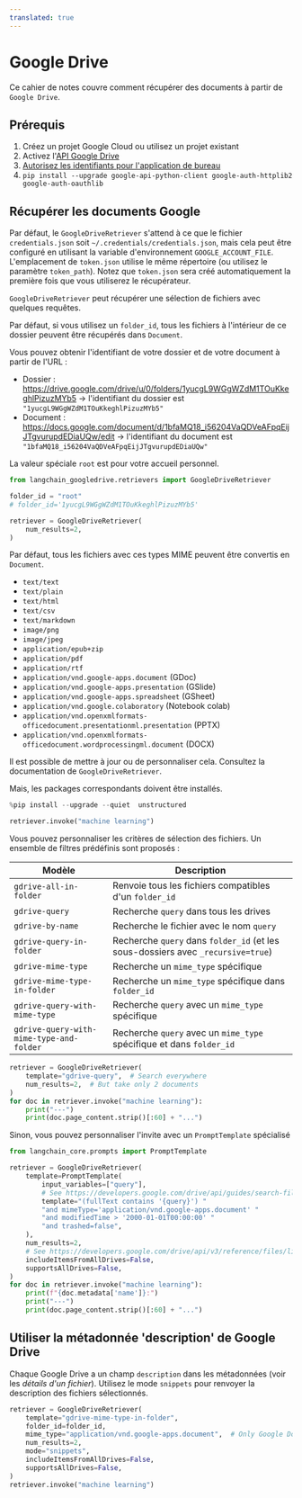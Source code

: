 ```yaml
---
translated: true
---
```


# Google Drive

Ce cahier de notes couvre comment récupérer des documents à partir de `Google Drive`.

## Prérequis

1. Créez un projet Google Cloud ou utilisez un projet existant
1. Activez l'[API Google Drive](https://console.cloud.google.com/flows/enableapi?apiid=drive.googleapis.com)
1. [Autorisez les identifiants pour l'application de bureau](https://developers.google.com/drive/api/quickstart/python#authorize_credentials_for_a_desktop_application)
1. `pip install --upgrade google-api-python-client google-auth-httplib2 google-auth-oauthlib`

## Récupérer les documents Google

Par défaut, le `GoogleDriveRetriever` s'attend à ce que le fichier `credentials.json` soit `~/.credentials/credentials.json`, mais cela peut être configuré en utilisant la variable d'environnement `GOOGLE_ACCOUNT_FILE`.
L'emplacement de `token.json` utilise le même répertoire (ou utilisez le paramètre `token_path`). Notez que `token.json` sera créé automatiquement la première fois que vous utiliserez le récupérateur.

`GoogleDriveRetriever` peut récupérer une sélection de fichiers avec quelques requêtes.

Par défaut, si vous utilisez un `folder_id`, tous les fichiers à l'intérieur de ce dossier peuvent être récupérés dans `Document`.

Vous pouvez obtenir l'identifiant de votre dossier et de votre document à partir de l'URL :

* Dossier : https://drive.google.com/drive/u/0/folders/1yucgL9WGgWZdM1TOuKkeghlPizuzMYb5 -> l'identifiant du dossier est `"1yucgL9WGgWZdM1TOuKkeghlPizuzMYb5"`
* Document : https://docs.google.com/document/d/1bfaMQ18_i56204VaQDVeAFpqEijJTgvurupdEDiaUQw/edit -> l'identifiant du document est `"1bfaMQ18_i56204VaQDVeAFpqEijJTgvurupdEDiaUQw"`

La valeur spéciale `root` est pour votre accueil personnel.

```python
from langchain_googledrive.retrievers import GoogleDriveRetriever

folder_id = "root"
# folder_id='1yucgL9WGgWZdM1TOuKkeghlPizuzMYb5'

retriever = GoogleDriveRetriever(
    num_results=2,
)
```

Par défaut, tous les fichiers avec ces types MIME peuvent être convertis en `Document`.

- `text/text`
- `text/plain`
- `text/html`
- `text/csv`
- `text/markdown`
- `image/png`
- `image/jpeg`
- `application/epub+zip`
- `application/pdf`
- `application/rtf`
- `application/vnd.google-apps.document` (GDoc)
- `application/vnd.google-apps.presentation` (GSlide)
- `application/vnd.google-apps.spreadsheet` (GSheet)
- `application/vnd.google.colaboratory` (Notebook colab)
- `application/vnd.openxmlformats-officedocument.presentationml.presentation` (PPTX)
- `application/vnd.openxmlformats-officedocument.wordprocessingml.document` (DOCX)

Il est possible de mettre à jour ou de personnaliser cela. Consultez la documentation de `GoogleDriveRetriever`.

Mais, les packages correspondants doivent être installés.

```python
%pip install --upgrade --quiet  unstructured
```

```python
retriever.invoke("machine learning")
```

Vous pouvez personnaliser les critères de sélection des fichiers. Un ensemble de filtres prédéfinis sont proposés :

| Modèle                                 | Description                                                           |
| --------------------------------------   | --------------------------------------------------------------------- |
| `gdrive-all-in-folder`                   | Renvoie tous les fichiers compatibles d'un `folder_id`                        |
| `gdrive-query`                           | Recherche `query` dans tous les drives                                          |
| `gdrive-by-name`                         | Recherche le fichier avec le nom `query`                                         |
| `gdrive-query-in-folder`                 | Recherche `query` dans `folder_id` (et les sous-dossiers avec `_recursive=true`)  |
| `gdrive-mime-type`                       | Recherche un `mime_type` spécifique                                         |
| `gdrive-mime-type-in-folder`             | Recherche un `mime_type` spécifique dans `folder_id`                          |
| `gdrive-query-with-mime-type`            | Recherche `query` avec un `mime_type` spécifique                            |
| `gdrive-query-with-mime-type-and-folder` | Recherche `query` avec un `mime_type` spécifique et dans `folder_id`         |

```python
retriever = GoogleDriveRetriever(
    template="gdrive-query",  # Search everywhere
    num_results=2,  # But take only 2 documents
)
for doc in retriever.invoke("machine learning"):
    print("---")
    print(doc.page_content.strip()[:60] + "...")
```

Sinon, vous pouvez personnaliser l'invite avec un `PromptTemplate` spécialisé

```python
from langchain_core.prompts import PromptTemplate

retriever = GoogleDriveRetriever(
    template=PromptTemplate(
        input_variables=["query"],
        # See https://developers.google.com/drive/api/guides/search-files
        template="(fullText contains '{query}') "
        "and mimeType='application/vnd.google-apps.document' "
        "and modifiedTime > '2000-01-01T00:00:00' "
        "and trashed=false",
    ),
    num_results=2,
    # See https://developers.google.com/drive/api/v3/reference/files/list
    includeItemsFromAllDrives=False,
    supportsAllDrives=False,
)
for doc in retriever.invoke("machine learning"):
    print(f"{doc.metadata['name']}:")
    print("---")
    print(doc.page_content.strip()[:60] + "...")
```

## Utiliser la métadonnée 'description' de Google Drive

Chaque Google Drive a un champ `description` dans les métadonnées (voir les *détails d'un fichier*).
Utilisez le mode `snippets` pour renvoyer la description des fichiers sélectionnés.

```python
retriever = GoogleDriveRetriever(
    template="gdrive-mime-type-in-folder",
    folder_id=folder_id,
    mime_type="application/vnd.google-apps.document",  # Only Google Docs
    num_results=2,
    mode="snippets",
    includeItemsFromAllDrives=False,
    supportsAllDrives=False,
)
retriever.invoke("machine learning")
```
